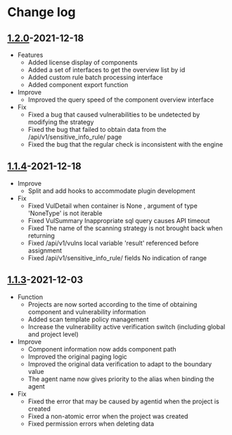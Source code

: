 # Change log

## [1.2.0](https://github.com/HXSecurity/DongTai-webapi/releases/tag/v1.2.0)-2021-12-18
* Features
   * Added license display of components
   * Added a set of interfaces to get the overview list by id
   * Added custom rule batch processing interface
   * Added component export function
* Improve
   * Improved the query speed of the component overview interface
* Fix
   * Fixed a bug that caused vulnerabilities to be undetected by modifying the strategy
   * Fixed the bug that failed to obtain data from the /api/v1/sensitive_info_rule/ page
   * Fixed the bug that the regular check is inconsistent with the engine

## [1.1.4](https://github.com/HXSecurity/DongTai-webapi/releases/tag/v1.1.4)-2021-12-18
* Improve
   * Split and add hooks to accommodate plugin development
* Fix
   * Fixed VulDetail when container is None , argument of type 'NoneType' is not iterable
   * Fixed VulSummary Inappropriate sql query causes API timeout 
   * Fixed The name of the scanning strategy is not brought back when returning
   * Fixed /api/v1/vulns local variable 'result' referenced before assignment
   * Fixed /api/v1/sensitive_info_rule/ fields No indication of range


## [1.1.3](https://github.com/HXSecurity/DongTai-webapi/releases/tag/v1.1.3)-2021-12-03

* Function
   * Projects are now sorted according to the time of obtaining component and vulnerability information
   * Added scan template policy management
   * Increase the vulnerability active verification switch (including global and project level)
* Improve
   * Component information now adds component path
   * Improved the original paging logic
   * Improved the original data verification to adapt to the boundary value
   * The agent name now gives priority to the alias when binding the agent
* Fix
   * Fixed the error that may be caused by agentid when the project is created
   * Fixed a non-atomic error when the project was created
   * Fixed permission errors when deleting data
